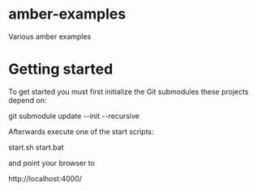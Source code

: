 amber-examples
==============

Various amber examples

Getting started
===============

To get started you must first initialize the Git submodules these projects depend on:

git submodule update --init --recursive

Afterwards execute one of the start scripts:

start.sh
start.bat

and point your browser to

http://localhost:4000/

